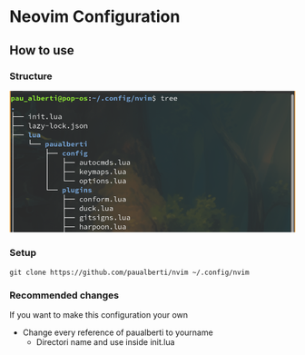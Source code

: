 # Neovim Configuration
## How to use
### Structure
![Alt text](neovim-tree.png)
### Setup
```
git clone https://github.com/paualberti/nvim ~/.config/nvim
```
### Recommended changes
If you want to make this configuration your own
* Change every reference of paualberti to yourname
    - Directori name and use inside init.lua

